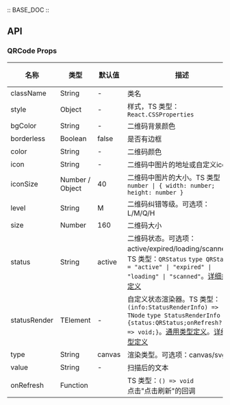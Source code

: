 :: BASE_DOC ::

## API

### QRCode Props

名称 | 类型 | 默认值 | 描述 | 必传
-- | -- | -- | -- | --
className | String | - | 类名 | N
style | Object | - | 样式，TS 类型：`React.CSSProperties` | N
bgColor | String | - | 二维码背景颜色 | N
borderless | Boolean | false | 是否有边框 | N
color | String | - | 二维码颜色 | N
icon | String | - | 二维码中图片的地址或自定义icon | N
iconSize | Number / Object | 40 | 二维码中图片的大小。TS 类型：`number \| { width: number; height: number }` | N
level | String | M | 二维码纠错等级。可选项：L/M/Q/H | N
size | Number | 160 | 二维码大小 | N
status | String | active | 二维码状态。可选项：active/expired/loading/scanned。TS 类型：`QRStatus` `type QRStatus = "active" \| "expired" \| "loading" \| "scanned"`。[详细类型定义](https://github.com/Tencent/tdesign-react/blob/develop/packages/components/qrcode/type.ts) | N
statusRender | TElement | - | 自定义状态渲染器。TS 类型：`(info:StatusRenderInfo) => TNode` `type StatusRenderInfo = {status:QRStatus;onRefresh?: () => void;}`。[通用类型定义](https://github.com/Tencent/tdesign-react/blob/develop/packages/components/common.ts)。[详细类型定义](https://github.com/Tencent/tdesign-react/blob/develop/packages/components/qrcode/type.ts) | N
type | String | canvas | 渲染类型。可选项：canvas/svg | N
value | String | - | 扫描后的文本 | N
onRefresh | Function |  | TS 类型：`() => void`<br/>点击"点击刷新"的回调 | N
